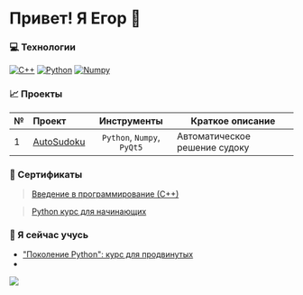 # Привет! Я Егор 👋
### 💻 Технологии
[![C++](https://img.shields.io/badge/-C%2B%2B-464646?style=flat-square&logo=C%2B%2B)](https://isocpp.org/)
[![Python](https://img.shields.io/badge/-Python-464646??style=flat-square&logo=Python)](https://www.python.org/)
[![Numpy](https://img.shields.io/badge/-Numpy-464646??style=flat-square&logo=Numpy)](https://numpy.org/)



### 📈 Проекты

| № | Проект                                                             | Инструменты                           | Краткое описание                                         |
| - |:------------------------------------------------------------------ |:-------------------------------------:| -------------------------------------------------------- |
| 1 |  [AutoSudoku](https://github.com/EgorLekontsev/AutoSudoku)         | `Python`, `Numpy`, `PyQt5`            | Автоматическое решение судоку                            |

### 📜 Сертификаты
>[Введение в программирование (С++)](https://github.com/EgorLekontsev/EgorLekontsev/blob/main/Введение%20в%20С%2B%2B.pdf)

>[Python курс для начинающих](https://github.com/EgorLekontsev/EgorLekontsev/blob/main/Python%20для%20начинающих.pdf)



### 🌱 Я сейчас учусь
- ["Поколение Python": курс для продвинутых](https://stepik.org/course/68343/syllabus)
- 

![](https://komarev.com/ghpvc/?username=EgorLekontsev&style=for-the-badge&color=5d0b0c)
